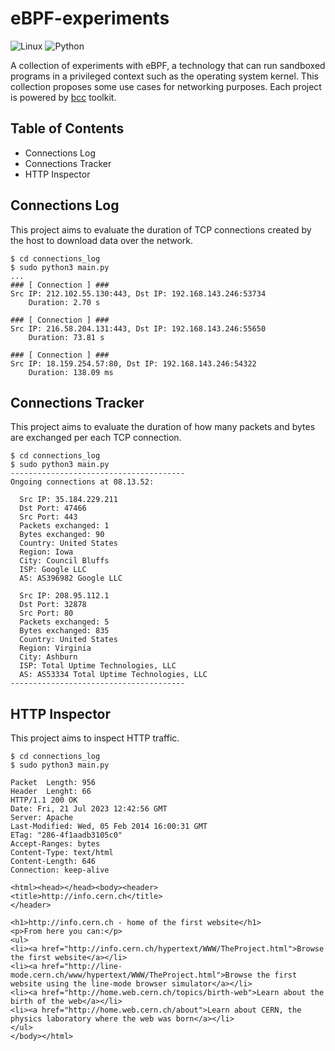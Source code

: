 # eBPF-experiments

![Linux](https://img.shields.io/badge/platform-linux-yellow)
![Python](https://img.shields.io/badge/language-python-green)

A collection of experiments with eBPF, a technology that can run sandboxed programs in a privileged context such as the operating system kernel. This collection proposes some use cases for networking purposes. Each
project is powered by [bcc](https://github.com/iovisor/bcc/tree/master) toolkit.


## Table of Contents

- Connections Log
- Connections Tracker
- HTTP Inspector


## Connections Log
This project aims to evaluate the duration of TCP connections created by the host to download data over the network.

```Shell
$ cd connections_log
$ sudo python3 main.py
...
### [ Connection ] ###
Src IP: 212.102.55.130:443, Dst IP: 192.168.143.246:53734
    Duration: 2.70 s

### [ Connection ] ###
Src IP: 216.58.204.131:443, Dst IP: 192.168.143.246:55650
    Duration: 73.81 s

### [ Connection ] ###
Src IP: 18.159.254.57:80, Dst IP: 192.168.143.246:54322
    Duration: 138.09 ms
```

## Connections Tracker
This project aims to evaluate the duration of how many packets and bytes are exchanged per each TCP connection.

```Shell
$ cd connections_log
$ sudo python3 main.py
---------------------------------------
Ongoing connections at 08.13.52:

  Src IP: 35.184.229.211
  Dst Port: 47466
  Src Port: 443
  Packets exchanged: 1
  Bytes exchanged: 90
  Country: United States
  Region: Iowa
  City: Council Bluffs
  ISP: Google LLC
  AS: AS396982 Google LLC

  Src IP: 208.95.112.1
  Dst Port: 32878
  Src Port: 80
  Packets exchanged: 5
  Bytes exchanged: 835
  Country: United States
  Region: Virginia
  City: Ashburn
  ISP: Total Uptime Technologies, LLC
  AS: AS53334 Total Uptime Technologies, LLC
---------------------------------------
```

## HTTP Inspector
This project aims to inspect HTTP traffic.

```Shell
$ cd connections_log
$ sudo python3 main.py

Packet  Length: 956
Header  Lenght: 66
HTTP/1.1 200 OK
Date: Fri, 21 Jul 2023 12:42:56 GMT
Server: Apache
Last-Modified: Wed, 05 Feb 2014 16:00:31 GMT
ETag: "286-4f1aadb3105c0"
Accept-Ranges: bytes
Content-Type: text/html
Content-Length: 646
Connection: keep-alive

<html><head></head><body><header>
<title>http://info.cern.ch</title>
</header>

<h1>http://info.cern.ch - home of the first website</h1>
<p>From here you can:</p>
<ul>
<li><a href="http://info.cern.ch/hypertext/WWW/TheProject.html">Browse the first website</a></li>
<li><a href="http://line-mode.cern.ch/www/hypertext/WWW/TheProject.html">Browse the first website using the line-mode browser simulator</a></li>
<li><a href="http://home.web.cern.ch/topics/birth-web">Learn about the birth of the web</a></li>
<li><a href="http://home.web.cern.ch/about">Learn about CERN, the physics laboratory where the web was born</a></li>
</ul>
</body></html>
```